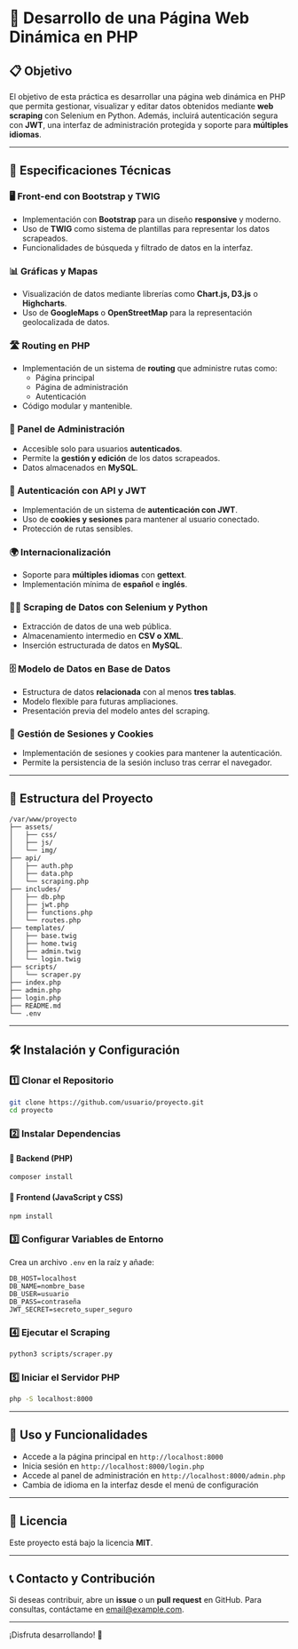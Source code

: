 # 📌 Desarrollo de una Página Web Dinámica en PHP

## 📋 Objetivo
El objetivo de esta práctica es desarrollar una página web dinámica en PHP que permita gestionar, visualizar y editar datos obtenidos mediante **web scraping** con Selenium en Python. Además, incluirá autenticación segura con **JWT**, una interfaz de administración protegida y soporte para **múltiples idiomas**.

---

## 🚀 Especificaciones Técnicas

### 🖥️ Front-end con Bootstrap y TWIG
- Implementación con **Bootstrap** para un diseño **responsive** y moderno.
- Uso de **TWIG** como sistema de plantillas para representar los datos scrapeados.
- Funcionalidades de búsqueda y filtrado de datos en la interfaz.

### 📊 Gráficas y Mapas
- Visualización de datos mediante librerías como **Chart.js, D3.js** o **Highcharts**.
- Uso de **GoogleMaps** o **OpenStreetMap** para la representación geolocalizada de datos.

### 🛣️ Routing en PHP
- Implementación de un sistema de **routing** que administre rutas como:
  - Página principal
  - Página de administración
  - Autenticación
- Código modular y mantenible.

### 🔐 Panel de Administración
- Accesible solo para usuarios **autenticados**.
- Permite la **gestión y edición** de los datos scrapeados.
- Datos almacenados en **MySQL**.

### 🔑 Autenticación con API y JWT
- Implementación de un sistema de **autenticación con JWT**.
- Uso de **cookies y sesiones** para mantener al usuario conectado.
- Protección de rutas sensibles.

### 🌍 Internacionalización
- Soporte para **múltiples idiomas** con **gettext**.
- Implementación mínima de **español** e **inglés**.

### 🕵️‍♂️ Scraping de Datos con Selenium y Python
- Extracción de datos de una web pública.
- Almacenamiento intermedio en **CSV o XML**.
- Inserción estructurada de datos en **MySQL**.

### 🗄️ Modelo de Datos en Base de Datos
- Estructura de datos **relacionada** con al menos **tres tablas**.
- Modelo flexible para futuras ampliaciones.
- Presentación previa del modelo antes del scraping.

### 🔄 Gestión de Sesiones y Cookies
- Implementación de sesiones y cookies para mantener la autenticación.
- Permite la persistencia de la sesión incluso tras cerrar el navegador.

---

## 📂 Estructura del Proyecto
```
/var/www/proyecto
├── assets/
│   ├── css/
│   ├── js/
│   └── img/
├── api/
│   ├── auth.php
│   ├── data.php
│   └── scraping.php
├── includes/
│   ├── db.php
│   ├── jwt.php
│   ├── functions.php
│   └── routes.php
├── templates/
│   ├── base.twig
│   ├── home.twig
│   ├── admin.twig
│   └── login.twig
├── scripts/
│   └── scraper.py
├── index.php
├── admin.php
├── login.php
├── README.md
└── .env
```

---

## 🛠️ Instalación y Configuración

### 1️⃣ Clonar el Repositorio
```sh
git clone https://github.com/usuario/proyecto.git
cd proyecto
```

### 2️⃣ Instalar Dependencias
#### 📌 Backend (PHP)
```sh
composer install
```

#### 📌 Frontend (JavaScript y CSS)
```sh
npm install
```

### 3️⃣ Configurar Variables de Entorno
Crea un archivo `.env` en la raíz y añade:
```env
DB_HOST=localhost
DB_NAME=nombre_base
DB_USER=usuario
DB_PASS=contraseña
JWT_SECRET=secreto_super_seguro
```

### 4️⃣ Ejecutar el Scraping
```sh
python3 scripts/scraper.py
```

### 5️⃣ Iniciar el Servidor PHP
```sh
php -S localhost:8000
```

---

## 📌 Uso y Funcionalidades
- Accede a la página principal en `http://localhost:8000`
- Inicia sesión en `http://localhost:8000/login.php`
- Accede al panel de administración en `http://localhost:8000/admin.php`
- Cambia de idioma en la interfaz desde el menú de configuración

---

## 📜 Licencia
Este proyecto está bajo la licencia **MIT**.

---

## 📞 Contacto y Contribución
Si deseas contribuir, abre un **issue** o un **pull request** en GitHub. Para consultas, contáctame en [email@example.com](mailto:email@example.com).

---

¡Disfruta desarrollando! 🚀
